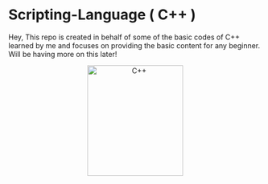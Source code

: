 # Scripting-Language ( C++ )

Hey, This repo is created in behalf of some of the basic codes of C++ learned by me and focuses on providing the basic content for any beginner.
Will be having more on this later!

<p align='center'>
<img src='https://upload.wikimedia.org/wikipedia/commons/thumb/1/18/ISO_C%2B%2B_Logo.svg/800px-ISO_C%2B%2B_Logo.svg.png' width = 190 height = 220 alt = "C++">
</p>
